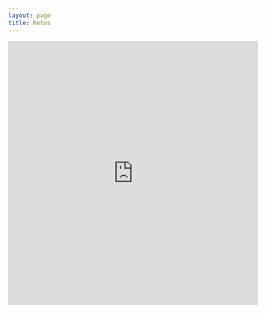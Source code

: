 ```yaml
---
layout: page
title: Retos
---
```



<iframe class="airtable-embed" src="https://airtable.com/embed/shrRTCaHVGsolkYfI?backgroundColor=red" frameborder="0" onmousewheel="" width="100%" height="533" style="background: transparent; border: 1px solid #ccc;"></iframe>